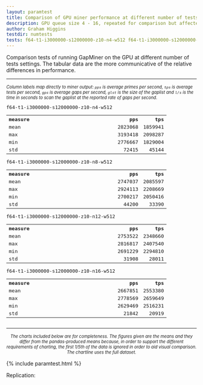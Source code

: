 ```yaml
---
layout: paramtest
title: Comparison of GPU miner performance at different number of tests values ranging from 4 to 16
description: GPU queue size 4 - 16, repeated for comparison but affected by changes in difficulty
author: Graham Higgins
testdir: numtests
tests: f64-t1-i3000000-s12000000-z10-n4-w512 f64-t1-i3000000-s12000000-z10-n8-w512 f64-t1-i3000000-s12000000-z10-n12-w512 f64-t1-i3000000-s12000000-z10-n16-w512
---
```


<div class="ui raised padded container segment">
  <p>Comparison tests of running GapMiner on the GPU at different number of tests settings. The tabular data are the more communicative of the relative differences in performance.</p>
  <a href="pandasvariancetest"></a>
  <hr />
  <p style="font-size: 80%"><em>Column labels map directly to miner output: <code>pps</code> is average primes per second, <code>tps</code> is average tests per second, <code>gps</code> is average gaps per second, <code>glst</code> is the size of the gaplist and <code>l/s</code> is the time in seconds to scan the gaplist at the reported rate of gaps per second.</em></p>
  <div style="font-family: monospace; font-size:90%">
    <div class="ui two column doubling stackable grid container">
        <div class="column">
            <p class="ui tiny header" style="margin:0;padding:0">f64-t1-i3000000-s12000000-z10-n4-w512</p>
            <table width="100%">
                <tr><th align="left">measure</th><th align="right" width="16%">pps</th><th align="right" width="16%">tps</th></tr>
                <tr><td align="left">mean</td><td align="right">2823068</td><td align="right">1859941</td></tr>
                <tr><td align="left">max</td><td align="right">3193418</td><td align="right">2098287</td></tr>
                <tr><td align="left">min</td><td align="right">2776667</td><td align="right">1829004</td></tr>
                <tr><td align="left">std</td><td align="right">72415</td><td align="right">45144</td></tr>
            </table>
        </div>
        <div class="column">
            <p class="ui tiny header" style="margin:0;padding:0">f64-t1-i3000000-s12000000-z10-n8-w512</p>
            <table width="100%">
                <tr><th align="left">measure</th><th align="right" width="16%">pps</th><th align="right" width="16%">tps</th></tr>
                <tr><td align="left">mean</td><td align="right">2747037</td><td align="right">2085597</td></tr>
                <tr><td align="left">max</td><td align="right">2924113</td><td align="right">2208669</td></tr>
                <tr><td align="left">min</td><td align="right">2700217</td><td align="right">2050416</td></tr>
                <tr><td align="left">std</td><td align="right">44200</td><td align="right">33390</td></tr>
            </table>
        </div>
    </div>
    <div class="ui two column doubling stackable grid container">
        <div class="column">
            <p class="ui tiny header" style="margin:0;padding:0">f64-t1-i3000000-s12000000-z10-n12-w512</p>
            <table width="100%">
                <tr><th align="left">measure</th><th align="right" width="16%">pps</th><th align="right" width="16%">tps</th></tr>
                <tr><td align="left">mean</td><td align="right">2753522</td><td align="right">2348660</td></tr>
                <tr><td align="left">max</td><td align="right">2816817</td><td align="right">2407540</td></tr>
                <tr><td align="left">min</td><td align="right">2691229</td><td align="right">2294810</td></tr>
                <tr><td align="left">std</td><td align="right">31908</td><td align="right">28011</td></tr>
            </table>
        </div>
        <div class="column">
            <p class="ui tiny header" style="margin:0;padding:0">f64-t1-i3000000-s12000000-z10-n16-w512</p>
            <table width="100%">
                <tr><th align="left">measure</th><th align="right" width="16%">pps</th><th align="right" width="16%">tps</th></tr>
                <tr><td align="left">mean</td><td align="right">2667851</td><td align="right">2553380</td></tr>
                <tr><td align="left">max</td><td align="right">2778569</td><td align="right">2659649</td></tr>
                <tr><td align="left">min</td><td align="right">2629469</td><td align="right">2516231</td></tr>
                <tr><td align="left">std</td><td align="right">21842</td><td align="right">20919</td></tr>
            </table>
        </div>
    </div>
  </div>
  <hr>
  <p style="font-size: 80%; text-align:center"><em>The charts included below are for completeness. The figures given are the means and they differ from the pandas-produced means because, in order to support the different requirements of charting, the first 1/5th of the data is ignored in order to aid visual comparison. The chartline uses the full dataset.</em></p>
</div>


{% include paramtest.html %}

<div class="ui raised padded container segment">
  <p>Replication: 
  <pre style="font-size:78%"><code class="bash"></code></pre>
</p>
</div>
